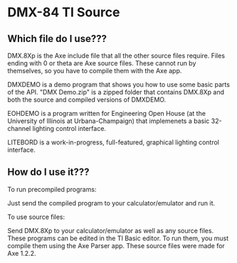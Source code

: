 DMX-84 TI Source
================

Which file do I use???
----------------------

DMX.8Xp is the Axe include file that all the other source files require.
Files ending with 0 or theta are Axe source files. These cannot run by
themselves, so you have to compile them with the Axe app.

DMXDEMO is a demo program that shows you how to use some basic parts of
the API. "DMX Demo.zip" is a zipped folder that contains DMX.8Xp and
both the source and compiled versions of DMXDEMO.

EOHDEMO is a program written for Engineering Open House (at the University
of Illinois at Urbana-Champaign) that implemenets a basic 32-channel
lighting control interface.

LITEBORD is a work-in-progress, full-featured, graphical lighting control
interface.

How do I use it???
------------------

To run precompiled programs:

Just send the compiled program to your calculator/emulator and run it.

To use source files:

Send DMX.8Xp to your calculator/emulator as well as any source files.
These programs can be edited in the TI Basic editor. To run them,
you must compile them using the Axe Parser app. These source files
were made for Axe 1.2.2.
